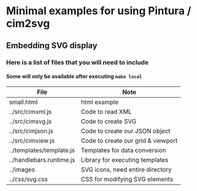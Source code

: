 # Minimal examples for using Pintura / cim2svg

## Embedding SVG display ##

### Here is a list of files that you will need to include ###

#### Some will only be available after executing `make local` ####

| File                     | Note                               |
| -------------            | -------------                      |
| small.html               | html example                       |
| ../src/cimxml.js         | Code to read XML                   |
| ../src/cimsvg.js         | Code to create SVG                 |
| ../src/cimjson.js        | Code to create our JSON object     |
| ../src/cimview.js        | Code to create our grid & viewport |
| ../templates/template.js | Templates for data conversion      |
| ../handlebars.runtime.js | Library for executing templates    |
| ../images                | SVG icons, need entire directory   |
| ../css/svg.css           | CSS for modifying SVG elements     |
